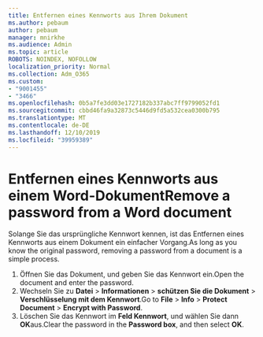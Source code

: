 ```yaml
---
title: Entfernen eines Kennworts aus Ihrem Dokument
ms.author: pebaum
author: pebaum
manager: mnirkhe
ms.audience: Admin
ms.topic: article
ROBOTS: NOINDEX, NOFOLLOW
localization_priority: Normal
ms.collection: Adm_O365
ms.custom:
- "9001455"
- "3466"
ms.openlocfilehash: 0b5a7fe3dd03e1727182b337abc7ff9799052fd1
ms.sourcegitcommit: cbbd46fa9a32873c5446d9fd5a532cea0300b795
ms.translationtype: MT
ms.contentlocale: de-DE
ms.lasthandoff: 12/10/2019
ms.locfileid: "39959389"
---
```

# <a name="remove-a-password-from-a-word-document"></a><span data-ttu-id="1f5bb-102">Entfernen eines Kennworts aus einem Word-Dokument</span><span class="sxs-lookup"><span data-stu-id="1f5bb-102">Remove a password from a Word document</span></span>

<span data-ttu-id="1f5bb-103">Solange Sie das ursprüngliche Kennwort kennen, ist das Entfernen eines Kennworts aus einem Dokument ein einfacher Vorgang.</span><span class="sxs-lookup"><span data-stu-id="1f5bb-103">As long as you know the original password, removing a password from a document is a simple process.</span></span>

1. <span data-ttu-id="1f5bb-104">Öffnen Sie das Dokument, und geben Sie das Kennwort ein.</span><span class="sxs-lookup"><span data-stu-id="1f5bb-104">Open the document and enter the password.</span></span>
2. <span data-ttu-id="1f5bb-105">Wechseln Sie zu **Datei** > **Informationen** > **schützen Sie die Dokument** > **Verschlüsselung mit dem Kennwort**.</span><span class="sxs-lookup"><span data-stu-id="1f5bb-105">Go to **File** > **Info** > **Protect Document** > **Encrypt with Password**.</span></span>
3. <span data-ttu-id="1f5bb-106">Löschen Sie das Kennwort im **Feld Kennwort**, und wählen Sie dann **OK**aus.</span><span class="sxs-lookup"><span data-stu-id="1f5bb-106">Clear the password in the **Password box**, and then select **OK**.</span></span>